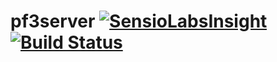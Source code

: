 # pf3server [![SensioLabsInsight](https://insight.sensiolabs.com/projects/165b9610-48c6-4283-9e98-56642437bd8d/mini.png)](https://insight.sensiolabs.com/projects/165b9610-48c6-4283-9e98-56642437bd8d) [![Build Status](https://travis-ci.org/samtny/pf3server.svg?branch=master)](https://travis-ci.org/samtny/pf3server)
